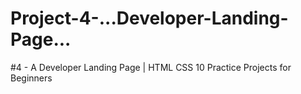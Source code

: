 # Project-4-...Developer-Landing-Page...
#4 - A Developer Landing Page | HTML CSS 10 Practice Projects for Beginners

